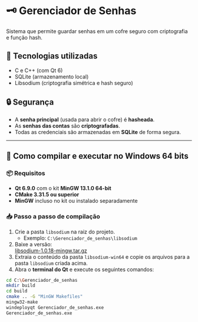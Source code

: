 # 🗝️ Gerenciador de Senhas

Sistema que permite guardar senhas em um cofre seguro com criptografia e função hash.

## 🔧 Tecnologias utilizadas

- C e C++ (com Qt 6)
- SQLite (armazenamento local)
- Libsodium (criptografia simétrica e hash seguro)

## 🔒 Segurança

- A **senha principal** (usada para abrir o cofre) é **hasheada**.
- As **senhas das contas** são **criptografadas**.
- Todas as credenciais são armazenadas em **SQLite** de forma segura.

---

## 🚀 Como compilar e executar no Windows 64 bits

### 📦 Requisitos

- **Qt 6.9.0** com o kit **MinGW 13.1.0 64-bit**
- **CMake 3.31.5 ou superior**
- **MinGW** incluso no kit ou instalado separadamente

### 📥 Passo a passo de compilação

1. Crie a pasta `libsodium` na raiz do projeto.
   - Exemplo: `C:\Gerenciador_de_senhas\libsodium`
2. Baixe a versão:  
   [libsodium-1.0.18-mingw.tar.gz](https://download.libsodium.org/libsodium/releases/)
3. Extraia o conteúdo da pasta `libsodium-win64` e copie os arquivos para a pasta `libsodium` criada acima.
4. Abra o **terminal do Qt** e execute os seguintes comandos:

```bash
cd C:\Gerenciador_de_senhas
mkdir build
cd build
cmake .. -G "MinGW Makefiles"
mingw32-make
windeployqt Gerenciador_de_senhas.exe
Gerenciador_de_senhas.exe
